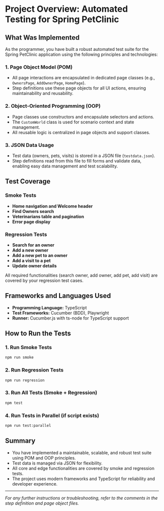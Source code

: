 # Project Overview: Automated Testing for Spring PetClinic

## What Was Implemented

As the programmer, you have built a robust automated test suite for the Spring PetClinic application using the following principles and technologies:

### 1. Page Object Model (POM)
- All page interactions are encapsulated in dedicated page classes (e.g., `OwnersPage`, `AddOwnerPage`, `HomePage`).
- Step definitions use these page objects for all UI actions, ensuring maintainability and reusability.

### 2. Object-Oriented Programming (OOP)
- Page classes use constructors and encapsulate selectors and actions.
- The `CustomWorld` class is used for scenario context and state management.
- All reusable logic is centralized in page objects and support classes.

### 3. JSON Data Usage
- Test data (owners, pets, visits) is stored in a JSON file (`testdata.json`).
- Step definitions read from this file to fill forms and validate data, enabling easy data management and test scalability.

## Test Coverage

### Smoke Tests
- **Home navigation and Welcome header**
- **Find Owners search**
- **Veterinarians table and pagination**
- **Error page display**

### Regression Tests
- **Search for an owner**
- **Add a new owner**
- **Add a new pet to an owner**
- **Add a visit to a pet**
- **Update owner details**

All required functionalities (search owner, add owner, add pet, add visit) are covered by your regression test cases.

## Frameworks and Languages Used
- **Programming Language:** TypeScript
- **Test Frameworks:** Cucumber (BDD), Playwright
- **Runner:** Cucumber.js with ts-node for TypeScript support

## How to Run the Tests

### 1. Run Smoke Tests
```sh
npm run smoke
```

### 2. Run Regression Tests
```sh
npm run regression
```

### 3. Run All Tests (Smoke + Regression)
```sh
npm test
```

### 4. Run Tests in Parallel (if script exists)
```sh
npm run test:parallel
```

## Summary
- You have implemented a maintainable, scalable, and robust test suite using POM and OOP principles.
- Test data is managed via JSON for flexibility.
- All core and edge functionalities are covered by smoke and regression tests.
- The project uses modern frameworks and TypeScript for reliability and developer experience.

---
*For any further instructions or troubleshooting, refer to the comments in the step definition and page object files.*
